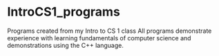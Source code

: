 # IntroCS1_programs
Programs created from my Intro to CS 1 class
All programs demonstrate experience with learning fundamentals of computer science and demonstrations using the C++ language.
